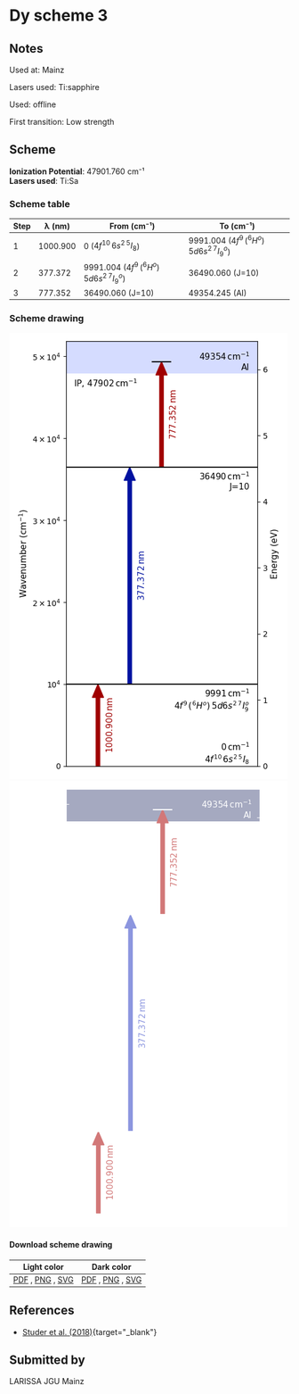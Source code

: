 # Dy scheme 3

## Notes

Used at: Mainz

Lasers used: Ti:sapphire

Used: offline

First transition: Low strength



## Scheme

**Ionization Potential**: 47901.760 cm⁻¹  
**Lasers used**: Ti:Sa

### Scheme table

| Step |  λ (nm)  |                 From (cm⁻¹)                 |                  To (cm⁻¹)                  |
| ---- | -------- | ------------------------------------------- | ------------------------------------------- |
| 1    | 1000.900 | 0 ($4f^{10}\,6s^2\,^5I_8$)                  | 9991.004 ($4f^9\,(^6H^o)\,5d6s^2\,^7I^o_9$) |
| 2    | 377.372  | 9991.004 ($4f^9\,(^6H^o)\,5d6s^2\,^7I^o_9$) | 36490.060 (J=10)                            |
| 3    | 777.352  | 36490.060 (J=10)                            | 49354.245 (AI)                              |


### Scheme drawing

![dy scheme, light mode](dy-003/dy-003-light.png#only-light)
![dy scheme, dark mode](dy-003/dy-003-dark-web.png#only-dark)

#### Download scheme drawing

|                                            Light color                                            |                                           Dark color                                           |
| ------------------------------------------------------------------------------------------------- | ---------------------------------------------------------------------------------------------- |
| [PDF](dy-003/dy-003-light.pdf) , [PNG](dy-003/dy-003-light.png) , [SVG](dy-003/dy-003-light.svg)  | [PDF](dy-003/dy-003-dark.pdf) , [PNG](dy-003/dy-003-dark.png) , [SVG](dy-003/dy-003-dark.svg)  |


## References

  - [Studer et al. (2018)](https://doi.org/10.1103/PhysRevA.98.042504){target="_blank"}



## Submitted by

LARISSA JGU Mainz

